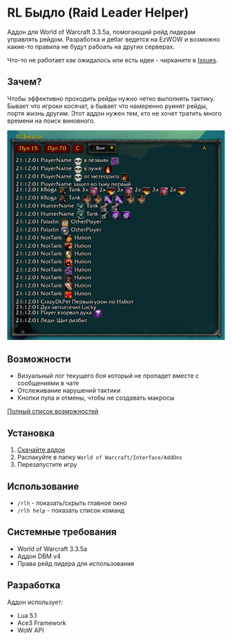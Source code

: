 # RL Быдло (Raid Leader Helper)

Аддон для World of Warcraft 3.3.5a, помогающий рейд лидерам управлять рейдом.
Разработка и дебаг ведется на EzWOW и возможно какие-то правила не будут рабоать на других серверах. 

Что-то не работает как ожидалось или есть идеи - чирканите в [Issues](issues).

## Зачем?

Чтобы эффективно проходить рейды нужно четко выполнять тактику. Бывает что игроки косячат, а бывает что намеренно руинят рейды, портя жизнь другим. Этот аддон нужен тем, кто не хочет тратить много времени на поиск виновного.

![Demo](example.jpg)

## Возможности

- Визуальный лог текущего боя который не пропадет вместе с сообщениями в чате
- Отслеживание нарушений тактики
- Кнопки пула и отмены, чтобы не создавать макросы

[Полный список возможностей](features.md)

## Установка

1. [Скачайте аддон](releases)
2. Распакуйте в папку `World of Warcraft/Interface/AddOns`
3. Перезапустите игру

## Использование

- `/rlh` - показать/скрыть главное окно
- `/rlh help` - показать список команд

## Системные требования

- World of Warcraft 3.3.5a
- Аддон DBM v4
- Права рейд лидера для использования

## Разработка

Аддон использует:
- Lua 5.1
- Ace3 Framework
- WoW API
